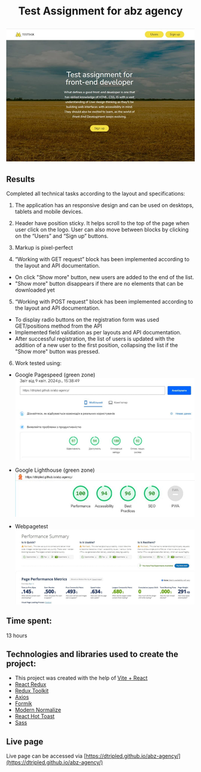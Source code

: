 <h1 align="center">Test Assignment for abz agency</h1>
<h2 align="center">

<img src="/public/images/readme-utils/banner.jpg">

## Results

Completed all technical tasks according to the layout and specifications:

1. The application has an responsive design and can be used on desktops, tablets and mobile devices.

2. Header have position sticky. It helps scroll to the top of the page when user click on the logo. User can also move between blocks by clicking on the “Users” and “Sign up” buttons.

3. Markup is pixel-perfect

4. “Working with GET request” block has been implemented according to the layout and API documentation.

- On click "Show more" button, new users are added to the end of the list.
- "Show more" button disappears if there are no elements that can be downloaded yet

5. “Working with POST request” block has been implemented according to the layout and API documentation.

- To display radio buttons on the registration form was used GET/positions method from the API
- Implemented field validation as per layouts and API documentation.
- After successful registration, the list of users is updated with the addition of a new user to the first position, collapsing the list if the "Show more" button was pressed.

6. Work tested using:

- Google Pagespeed (green zone)
  <img src="/public/images/readme-utils/pagespeed.jpg">

- Google Lighthouse (green zone)
  <img src="/public/images/readme-utils/lighthouse.jpg">
- Webpagetest
  <img src="/public/images/readme-utils/webpagetester.jpg">

## Time spent:

13 hours

## Technologies and libraries used to create the project:

- This project was created with the help of [Vite + React](https://github.com/vitejs/vite)
- [React Redux](https://react-redux.js.org)
- [Redux Toolkit](https://redux-toolkit.js.org)
- [Axios](https://axios-http.com/ru/docs/intro)
- [Formik](https://formik.org/)
- [Modern Normalize](https://www.npmjs.com/package/modern-normalize)
- [React Hot Toast](https://react-hot-toast.com/)
- [Sass](https://sass-lang.com/install/)

## Live page

Live page can be accessed via [https://dtripled.github.io/abz-agency/](https://dtripled.github.io/abz-agency/)
